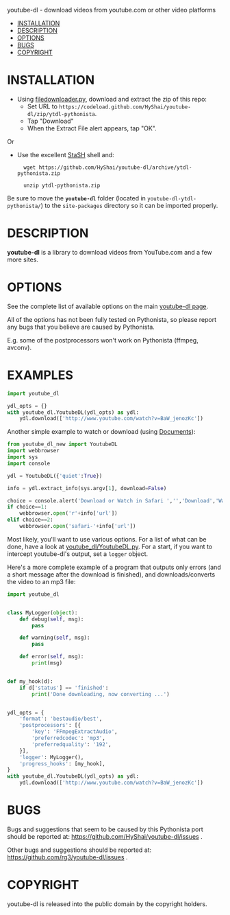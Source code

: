 youtube-dl - download videos from youtube.com or other video platforms

- [INSTALLATION](#installation)
- [DESCRIPTION](#description)
- [OPTIONS](#options)
- [BUGS](#bugs)
- [COPYRIGHT](#copyright)

# INSTALLATION

* Using [filedownloader.py](https://gist.github.com/ejmsoftware/89edf288a15fde45682a), download and extract the zip of this repo:
    * Set URL to `https://codeload.github.com/HyShai/youtube-dl/zip/ytdl-pythonista`.
    * Tap "Download"
    * When the Extract File alert appears, tap "OK".

Or

* Use the excellent [StaSH](https://github.com/ywangd/stash) shell and:
    
        wget https://github.com/HyShai/youtube-dl/archive/ytdl-pythonista.zip

        unzip ytdl-pythonista.zip


Be sure to move the **`youtube-dl`** folder (located in `youtube-dl-ytdl-pythonista/`) to the `site-packages` directory so it can be imported properly.

# DESCRIPTION
**youtube-dl** is a library to download videos from YouTube.com and a few more sites. 

# OPTIONS

See the complete list of available options on the main [youtube-dl page](https://github.com/rg3/youtube-dl#options). 

All of the options has not been fully tested on Pythonista, so please report any bugs that you believe are caused by Pythonista.

E.g. some of the postprocessors won't work on Pythonista (ffmpeg, avconv).


# EXAMPLES

```python
import youtube_dl

ydl_opts = {}
with youtube_dl.YoutubeDL(ydl_opts) as ydl:
    ydl.download(['http://www.youtube.com/watch?v=BaW_jenozKc'])
```

Another simple example to watch or download (using [Documents](https://itunes.apple.com/us/app/documents-5-fast-pdf-reader/id364901807?mt=8&uo=4&at=11l6hc)):

```python
from youtube_dl_new import YoutubeDL
import webbrowser
import sys
import console

ydl = YoutubeDL({'quiet':True})

info = ydl.extract_info(sys.argv[1], download=False)

choice = console.alert('Download or Watch in Safari ','','Download','Watch')
if choice==1:
    webbrowser.open('r'+info['url'])
elif choice==2:
    webbrowser.open('safari-'+info['url'])
```

Most likely, you'll want to use various options. For a list of what can be done, have a look at [youtube_dl/YoutubeDL.py](https://github.com/HyShai/youtube-dl/blob/ytdl-pythonista/youtube_dl/YoutubeDL.py#L87). For a start, if you want to intercept youtube-dl's output, set a `logger` object.

Here's a more complete example of a program that outputs only errors (and a short message after the download is finished), and downloads/converts the video to an mp3 file:

```python
import youtube_dl


class MyLogger(object):
    def debug(self, msg):
        pass

    def warning(self, msg):
        pass

    def error(self, msg):
        print(msg)


def my_hook(d):
    if d['status'] == 'finished':
        print('Done downloading, now converting ...')


ydl_opts = {
    'format': 'bestaudio/best',
    'postprocessors': [{
        'key': 'FFmpegExtractAudio',
        'preferredcodec': 'mp3',
        'preferredquality': '192',
    }],
    'logger': MyLogger(),
    'progress_hooks': [my_hook],
}
with youtube_dl.YoutubeDL(ydl_opts) as ydl:
    ydl.download(['http://www.youtube.com/watch?v=BaW_jenozKc'])
```

# BUGS

Bugs and suggestions that seem to be caused by this Pythonista port should be reported at: <https://github.com/HyShai/youtube-dl/issues> .

Other bugs and suggestions should be reported at: <https://github.com/rg3/youtube-dl/issues> . 



# COPYRIGHT

youtube-dl is released into the public domain by the copyright holders.
